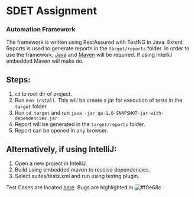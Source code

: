 # SDET Assignment

### Automation Framework
The framework is written using RestAssured with TestNG in Java.
Extent Reports is used to generate reports in the `target/reports` folder.
In order to use the framework, [Java](https://www.java.com/en/download/help/download_options.html) and [Maven](https://maven.apache.org/install.html) will be required.
If using IntelliJ embedded Maven will make do.

## Steps:
1. `cd` to root dir of project.
2. Run `mvn install`. This will be create a jar for execution of tests in the `target` folder.
3. Run `cd target` and run `java -jar qa-1.0-SNAPSHOT-jar-with-dependencies.jar`
4. Report will be generated in the `target/reports` folder.
5. Report can be opened in any browser.

## Alternatively, if using IntelliJ:
1. Open a new project in IntelliJ.
2. Build using embedded maven to resolve dependencies.
3. Select suites/tests.xml and run using testng plugin.

Test Cases are located [here](https://docs.google.com/spreadsheets/d/1H0ucDBTo52b7WLIZ6gjoJt5DVoyfoS94nrb9MDoTYHM/edit#gid=0). Bugs are highlighted in ![#f0e68c](yellow).

